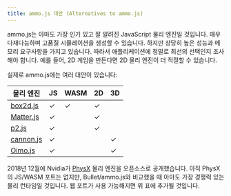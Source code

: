 ```yaml
---
title: ammo.js 대안 (Alternatives to ammo.js)
---
```


ammo.js는 아마도 가장 인기 있고 잘 알려진 JavaScript 물리 엔진일 것입니다. 매우 다재다능하며 고품질 시뮬레이션을 생성할 수 있습니다. 하지만 상당히 높은 성능과 메모리 요구사항을 가지고 있습니다. 따라서 애플리케이션에 정말로 최선의 선택인지 조사해야 합니다. 예를 들어, 2D 게임을 만든다면 2D 물리 엔진이 더 적절할 수 있습니다.

실제로 ammo.js에는 여러 대안이 있습니다:

| 물리 엔진                                     | JS       | WASM     | 2D       | 3D       | 
| -------------------------------------------- | -------- | -------- | -------- |------------|
| [box2d.js](https://github.com/kripken/box2d.js)    | &#x2713; | &#x2713; | &#x2713; |          |
| [Matter.js](https://github.com/liabru/matter-js)   | &#x2713; |          | &#x2713; |          |
| [p2.js](https://github.com/schteppe/p2.js)         | &#x2713; |          | &#x2713; |          |
| [cannon.js](https://github.com/schteppe/cannon.js) | &#x2713; |          |          | &#x2713; |
| [Oimo.js](https://github.com/lo-th/Oimo.js)        | &#x2713; |          |          | &#x2713; | 

<!-- 현재 p2.js 엔진에 대한 OasisW 통합이 하나만 존재하지만, 유사한 접근 방식을 사용하여 나열된 다른 엔진에 대한 추가 통합을 만드는 것은 간단할 것입니다. -->

2018년 12월에 Nvidia가 [PhysX][1] 물리 엔진을 오픈소스로 공개했습니다. 아직 PhysX의 JS/WASM 포트는 없지만, Bullet/ammo.js와 비교했을 때 아마도 가장 경쟁력 있는 물리 런타임일 것입니다. 웹 포트가 사용 가능해지면 위 표에 추가될 것입니다.

[1]: https://github.com/NVIDIAGameWorks/PhysX
